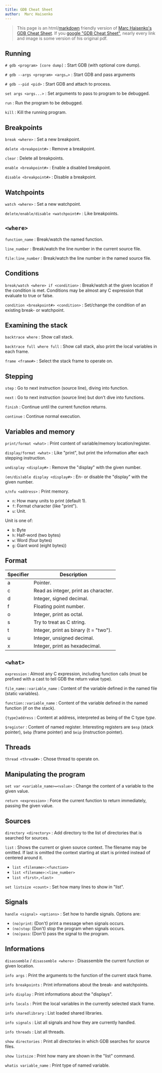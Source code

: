 ```yaml
---
title: GDB Cheat Sheet
author:  Marc Haisenko
---
```


> This page is an html/[markdown](https://www.markdownguide.org/) friendly version of [Marc Haisenko's GDB Cheat Sheet](https://darkdust.net/index.php/writings/gdb). If you [google "GDB Cheat Sheet"](https://www.google.com/search?q=gdb+cheat+sheet), nearly every link and image is some version of his original pdf.

## Running

`# gdb <program> [core dump]`
: Start GDB (with optional core dump).

`# gdb --args <program> <args…>`
: Start GDB and pass arguments

`# gdb --pid <pid>`
: Start GDB and attach to process.

`set args <args...>`
: Set arguments to pass to program to be debugged.

`run`
: Run the program to be debugged.

`kill`
: Kill the running program.

## Breakpoints

`break <where>`
: Set a new breakpoint.

`delete <breakpoint#>`
: Remove a breakpoint.

`clear`
: Delete all breakpoints.

`enable <breakpoint#>`
: Enable a disabled breakpoint.

`disable <breakpoint#>`
: Disable a breakpoint.

## Watchpoints

`watch <where>`
: Set a new watchpoint.

`delete/enable/disable <watchpoint#>`
: Like breakpoints.

## `<where>`

`function_name`
: Break/watch the named function.

`line_number`
: Break/watch the line number in the current source file.

`file:line_number`
: Break/watch the line number in the named source file.

## Conditions

`break/watch <where> if <condition>`
: Break/watch at the given location if the condition is met. Conditions may be almost any C expression that evaluate to true or false.

`condition <breakpoint#> <condition>`
: Set/change the condition of an existing break- or watchpoint.

## Examining the stack

`backtrace where`
: Show call stack.

`backtrace full where full`
: Show call stack, also print the local variables in each frame.

`frame <frame#>`
: Select the stack frame to operate on.

## Stepping

`step`
: Go to next instruction (source line), diving into function.

`next`
: Go to next instruction (source line) but don't dive into functions.

`finish`
: Continue until the current function returns.

`continue`
: Continue normal execution.

## Variables and memory

`print/format <what>`
: Print content of variable/memory location/register.

`display/format <what>`
: Like "print", but print the information after each stepping instruction.

`undisplay <display#>`
: Remove the "display" with the given number.

`(en/dis)able display <display#>`
: En- or disable the "display" with the given number.

`x/nfu <address>`
: Print memory.

<!-- dprint-ignore-start -->

<!-- markdownlint-disable MD007-->

  - `n`: How many units to print (default 1).
  - `f`: Format character (like "print").
  - `u`: Unit.

  Unit is one of:

  - `b`: Byte
  - `h`: Half-word (two bytes)
  - `w`: Word (four bytes)
  - `g`: Giant word (eight bytes))

<!-- markdownlint-enable MD007-->

<!-- dprint-ignore-end -->

## Format

| Specifier | Description                           |
| --------- | ------------------------------------- |
| a         | Pointer.                              |
| c         | Read as integer, print as character.  |
| d         | Integer, signed decimal.              |
| f         | Floating point number.                |
| o         | Integer, print as octal.              |
| s         | Try to treat as C string.             |
| t         | Integer, print as binary (t = "two"). |
| u         | Integer, unsigned decimal.            |
| x         | Integer, print as hexadecimal.        |

## `<what>`

`expression`
: Almost any C expression, including function calls (must be prefixed with a cast to tell GDB the return value type).

`file_name::variable_name`
: Content of the variable defined in the named file (static variables).

`function::variable_name`
: Content of the variable defined in the named function (if on the stack).

`{type}address`
: Content at address, interpreted as being of the C type *type*.

`$register`
: Content of named register. Interesting registers are `$esp` (stack pointer), `$ebp` (frame pointer) and `$eip` (instruction pointer).

## Threads

`thread <thread#>`
: Chose thread to operate on.

## Manipulating the program

`set var <variable_name>=<value>`
: Change the content of a variable to the given value.

`return <expression>`
: Force the current function to return immediately, passing the given value.

## Sources

`directory <directory>`
: Add directory to the list of directories that is searched for sources.

`list`
: Shows the current or given source context. The filename may be omitted. If last is omitted the context starting at start is printed instead of centered around it.

<!-- dprint-ignore-start -->

<!-- markdownlint-disable MD007-->

  - `list <filename>:<function>`
  - `list <filename>:<line_number>`
  - `list <first>,<last>`

<!-- markdownlint-enable MD007-->

<!-- dprint-ignore-end -->

`set listsize <count>`
: Set how many lines to show in "list".

## Signals

`handle <signal> <options>`
: Set how to handle signals. Options are:

<!-- dprint-ignore-start -->

<!-- markdownlint-disable MD007-->

  - `(no)print`: (Don't) print a message when signals occurs.
  - `(no)stop`: (Don't) stop the program when signals occurs.
  - `(no)pass`: (Don't) pass the signal to the program.

<!-- markdownlint-enable MD007-->

<!-- dprint-ignore-end -->

## Informations

`disassemble` / `disassemble <where>`
: Disassemble the current function or given location.

`info args`
: Print the arguments to the function of the current stack frame.

`info breakpoints`
: Print informations about the break- and watchpoints.

`info display`
: Print informations about the "displays".

`info locals`
: Print the local variables in the currently selected stack frame.

`info sharedlibrary`
: List loaded shared libraries.

`info signals`
: List all signals and how they are currently handled.

`info threads`
: List all threads.

`show directories`
: Print all directories in which GDB searches for source files.

`show listsize`
: Print how many are shown in the "list" command.

`whatis variable_name`
: Print type of named variable.
